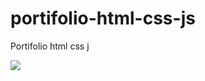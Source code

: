 # portifolio-html-css-js
Portifolio html css j
<p></p>
<div>
<img src="https://instagram.fcgh15-1.fna.fbcdn.net/v/t51.2885-15/302470706_415955347091196_6131123263188885843_n.jpg?stp=dst-jpg_e15_s320x320&_nc_ht=instagram.fcgh15-1.fna.fbcdn.net&_nc_cat=100&_nc_ohc=cB3PsbXRiwYAX-vHf5U&edm=ABJHkxYAAAAA&ccb=7-5&ig_cache_key=MjkxNzAyOTA4NjI4ODg3OTIxNQ%3D%3D.2-ccb7-5&oh=00_AT_nl6dWvQFrD3Fs4FWAM81YWvX_KplkbmyDKW9zT6Cw0w&oe=631568C5&_nc_sid=fa978c">
  </div>
